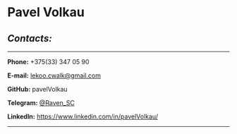 # **Pavel Volkau**

## **_Contacts:_**

---

**Phone:** +375(33) 347 05 90

**E-mail:** lekoo.cwalk@gmail.com

**GitHub:** pavelVolkau

**Telegram:** [@Raven_SC](http://t.me/Raven_SC)

**LinkedIn:** https://www.linkedin.com/in/pavelVolkau/

---
